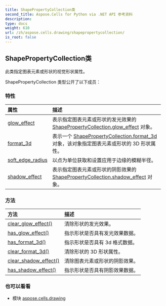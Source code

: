 ```yaml
---
title: ShapePropertyCollection类
second_title: Aspose.Cells for Python via .NET API 参考资料
description:
type: docs
weight: 610
url: /zh/aspose.cells.drawing/shapepropertycollection/
is_root: false
---
```

## ShapePropertyCollection类
此类指定图表元素或形状的视觉形状属性。



ShapePropertyCollection 类型公开了以下成员：

### 特性
|属性|描述|
| :- | :- |
| [glow_effect](/cells/python-net/zh/aspose.cells.drawing/shapepropertycollection/glow_effect) |表示指定图表元素或形状的发光效果的 [ShapePropertyCollection.glow_effect](/cells/python-net/zh/aspose.cells.drawing/shapepropertycollection#glow_effect) 对象。|
| [format_3d](/cells/python-net/zh/aspose.cells.drawing/shapepropertycollection/format_3d) |表示一个 [ShapePropertyCollection.format_3d](/cells/python-net/zh/aspose.cells.drawing/shapepropertycollection#format_3d) 对象，该对象指定图表元素或形状的 3D 形状属性。|
| [soft_edge_radius](/cells/python-net/zh/aspose.cells.drawing/shapepropertycollection/soft_edge_radius) |以点为单位获取和设置应用于边缘的模糊半径。|
| [shadow_effect](/cells/python-net/zh/aspose.cells.drawing/shapepropertycollection/shadow_effect) |表示指定图表元素或形状的阴影效果的 [ShapePropertyCollection.shadow_effect](/cells/python-net/zh/aspose.cells.drawing/shapepropertycollection#shadow_effect) 对象。|


### 方法
|方法|描述|
| :- | :- |
| [clear_glow_effect()](/cells/python-net/zh/aspose.cells.drawing/shapepropertycollection/clear_glow_effect/#) |清除形状的发光效果。|
| [has_glow_effect()](/cells/python-net/zh/aspose.cells.drawing/shapepropertycollection/has_glow_effect/#) |指示形状是否具有发光效果数据。|
| [has_format_3d()](/cells/python-net/zh/aspose.cells.drawing/shapepropertycollection/has_format_3d/#) |指示形状是否具有 3d 格式数据。|
| [clear_format_3d()](/cells/python-net/zh/aspose.cells.drawing/shapepropertycollection/clear_format_3d/#) |清除形状的 3D 形状属性。|
| [clear_shadow_effect()](/cells/python-net/zh/aspose.cells.drawing/shapepropertycollection/clear_shadow_effect/#) |清除图表元素或形状的阴影效果。|
| [has_shadow_effect()](/cells/python-net/zh/aspose.cells.drawing/shapepropertycollection/has_shadow_effect/#) |指示形状是否具有阴影效果数据。|



### 也可以看看
* 模块 [aspose.cells.drawing](..)
